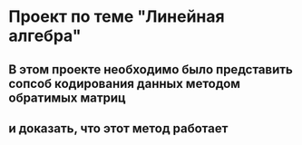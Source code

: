 # Проект по теме "Линейная алгебра"
## В этом проекте необходимо было представить сопсоб кодирования данных методом обратимых матриц
## и доказать, что этот метод работает